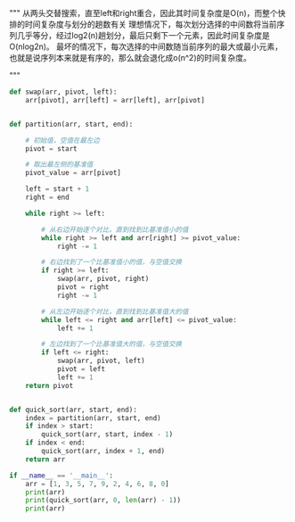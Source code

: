 """
从两头交替搜索，直至left和right重合，因此其时间复杂度是O(n)，而整个快排的时间复杂度与划分的趟数有关
理想情况下，每次划分选择的中间数将当前序列几乎等分，经过log2(n)趟划分，最后只剩下一个元素，因此时间复杂度是O(nlog2n)。
最坏的情况下，每次选择的中间数随当前序列的最大或最小元素，也就是说序列本来就是有序的，那么就会退化成o(n^2)的时间复杂度。

"""

```python
def swap(arr, pivot, left):
    arr[pivot], arr[left] = arr[left], arr[pivot]


def partition(arr, start, end):

    # 初始值，空值在最左边
    pivot = start

    # 取出最左侧的基准值
    pivot_value = arr[pivot]

    left = start + 1
    right = end

    while right >= left:

        # 从右边开始逐个对比，直到找到比基准值小的值
        while right >= left and arr[right] >= pivot_value:
            right -= 1

        # 右边找到了一个比基准值小的值，与空值交换
        if right >= left:
            swap(arr, pivot, right)
            pivot = right
            right -= 1

        # 从左边开始逐个对比，直到找到比基准值大的值
        while left <= right and arr[left] <= pivot_value:
            left += 1

        # 左边找到了一个比基准值大的值，与空值交换
        if left <= right:
            swap(arr, pivot, left)
            pivot = left
            left += 1
    return pivot


def quick_sort(arr, start, end):
    index = partition(arr, start, end)
    if index > start:
        quick_sort(arr, start, index - 1)
    if index < end:
        quick_sort(arr, index + 1, end)
    return arr

if __name__ == '__main__':
    arr = [1, 3, 5, 7, 9, 2, 4, 6, 8, 0]
    print(arr)
    print(quick_sort(arr, 0, len(arr) - 1))
    print(arr)

```
